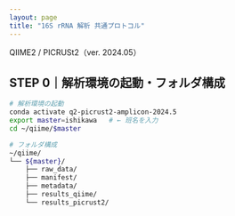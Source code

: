 ```yaml
---
layout: page
title: "16S rRNA 解析 共通プロトコル"
---
```


<div class="section-title">QIIME2 / PICRUSt2（ver. 2024.05）</div>

## STEP 0｜解析環境の起動・フォルダ構成

```bash
# 解析環境の起動
conda activate q2-picrust2-amplicon-2024.5
export master=ishikawa   # ← 班名を入力
cd ~/qiime/$master

# フォルダ構成
~/qiime/
└── ${master}/
    ├── raw_data/
    ├── manifest/
    ├── metadata/
    ├── results_qiime/
    └── results_picrust2/
```
